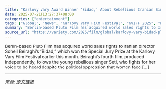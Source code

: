 ```yaml
---
title: "Karlovy Vary Award Winner ‘Bidad,’ About Rebellious Iranian Singer, Acquired by Pluto Film (EXCLUSIVE)"
date: 2025-07-21T13:27:37+08:00
categories: ["entertainment"]
tags: ["Global", "News", "Karlovy Vary Film Festival", "KVIFF 2025", "Pluto Film", "Soheil Beiraghi"]
summary: "Berlin-based Pluto Film has acquired world sales rights to Iranian director Soheil Beiraghi’s &#8220;Bidad,&#8221; which won the Special Jury Prize at the Karlovy Vary Film Festival earlier this month"
source_url: "https://variety.com/2025/film/global/karlovy-vary-bidad-pluto-film-1236465789/"
---
```


Berlin-based Pluto Film has acquired world sales rights to Iranian director Soheil Beiraghi’s &#8220;Bidad,&#8221; which won the Special Jury Prize at the Karlovy Vary Film Festival earlier this month. Beiraghi’s fourth film, produced independently, follows the young rebellious singer Seti, who fights for her voice to be heard despite the political oppression that women face [&#8230;]

---

*来源: [原文链接](https://variety.com/2025/film/global/karlovy-vary-bidad-pluto-film-1236465789/)*
